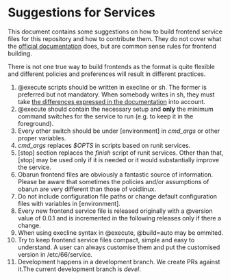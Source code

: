 # Suggestions for Services

This document contains some suggestions on how to build frontend service
files for this repository and how to contribute them. They do not cover what the
[official documentation](https://web.obarun.org/software/66/frontend.html) does,
but are common sense rules for frontend building.

There is not one true way to build frontends as the format is quite flexible and
different policies and preferences will result in different practices.

1. @execute scripts should be written in execline or sh. The former is preferred
but not mandatory. When somebody writes in sh, they must take  [the differences
expressed in the documentation](https://web.obarun.org/software/66/frontend.html#A%20word%20about%20the%20@execute%20key) into account.
2. @execute should contain the necessary setup and **only** the minimum command
switches for the service to run (e.g. to keep it in the foreground).
3. Every other switch should be under [environment] in *cmd_args* or other proper
variables.
4. *cmd_args* replaces *$OPTS* in scripts based on runit services.
5. [stop] section replaces the *finish* script of runit services. Other than
that, [stop] may be used only if  it is needed or it would substantially
improve the service. 
6. Obarun frontend files are obviously a fantastic source of information. Please
be aware that sometimes the policies and/or assumptions of obarun are very
different than those of voidlinux.
7. Do not include configuration file paths or change default configuration
files with variables in [environment].
8. Every new frontend service file is released originally with a @version value of 0.0.1 and
is incremented in the following releases only if there a change.
9. When using execline syntax in @execute, @build=auto may be ommited.
10. Try to keep frontend service files compact, simple and easy to understand.
A user can always customise them and put the customised version in /etc/66/service.
11. Development happens in a development branch. We create PRs against it.The
current development branch is _devel_.
